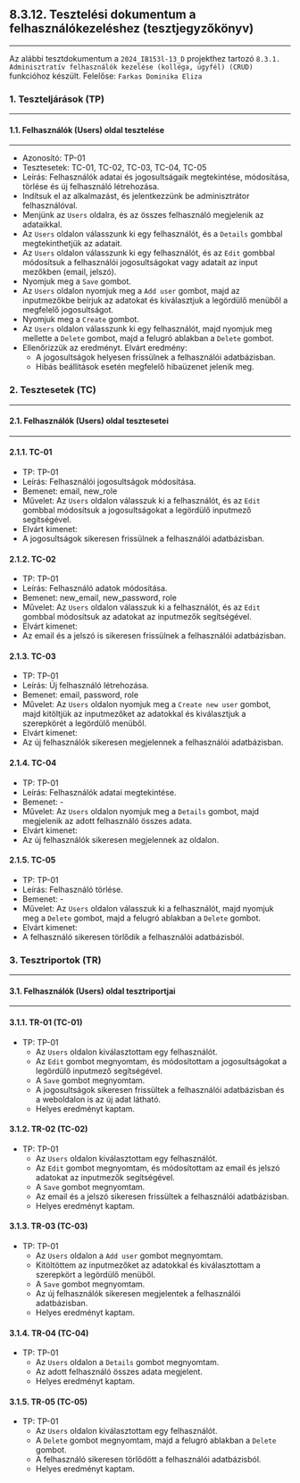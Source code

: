 ## 8.3.12. Tesztelési dokumentum a felhasználókezeléshez (tesztjegyzőkönyv)

---

Az alábbi tesztdokumentum a `2024_IB153l-13_D` projekthez tartozó `8.3.1. Adminisztratív felhasználók kezelése (kolléga, ügyfél) (CRUD)` funkcióhoz készült. Felelőse: `Farkas Dominika Eliza`

### 1. Teszteljárások (TP)

---

#### 1.1. Felhasználók (Users) oldal tesztelése

---

* Azonosító: TP-01
* Tesztesetek: TC-01, TC-02, TC-03, TC-04, TC-05
* Leírás: Felhasználók adatai és jogosultságaik megtekintése, módosítása, törlése és új felhasználó létrehozása.
 * Indítsuk el az alkalmazást, és jelentkezzünk be adminisztrátor felhasználóval.
 * Menjünk az `Users` oldalra, és az összes felhasználó megjelenik az adataikkal.
 * Az `Users` oldalon válasszunk ki egy felhasználót, és a `Details` gombbal megtekinthetjük az adatait.
 * Az `Users` oldalon válasszunk ki egy felhasználót, és az `Edit` gombbal módosítsuk a felhasználói jogosultságokat vagy adatait az input mezőkben (email, jelszó).
 * Nyomjuk meg a `Save` gombot.
 * Az `Users` oldalon nyomjuk meg a `Add user` gombot, majd az inputmezőkbe beírjuk az adatokat és kiválasztjuk a legördülő menüből a megfelelő jogosultságot.
 * Nyomjuk meg a `Create` gombot.
 * Az `Users` oldalon válasszunk ki egy felhasználót, majd nyomjuk meg mellette a `Delete` gombot, majd a felugró ablakban a `Delete` gombot.
 * Ellenőrizzük az eredményt. Elvárt eredmény:
   * A jogosultságok helyesen frissülnek a felhasználói adatbázisban.
   * Hibás beállítások esetén megfelelő hibaüzenet jelenik meg.

### 2. Tesztesetek (TC)

---

#### 2.1. Felhasználók (Users) oldal tesztesetei

---

#### 2.1.1. TC-01

* TP: TP-01
* Leírás: Felhasználói jogosultságok módosítása.
* Bemenet: email, new_role
* Művelet: Az `Users` oldalon válasszuk ki a felhasználót, és az `Edit` gombbal módosítsuk a jogosultságokat a legördülő inputmező segítségével.
* Elvárt kimenet:
 * A jogosultságok sikeresen frissülnek a felhasználói adatbázisban.

#### 2.1.2. TC-02

* TP: TP-01
* Leírás: Felhasználó adatok módosítása.
* Bemenet: new_email, new_password, role
* Művelet: Az `Users` oldalon válasszuk ki a felhasználót, és az `Edit` gombbal módosítsuk az adatokat az inputmezők segítségével.
* Elvárt kimenet:
 * Az email és a jelszó is sikeresen frissülnek a felhasználói adatbázisban.

#### 2.1.3. TC-03

* TP: TP-01
* Leírás: Új felhasználó létrehozása.
* Bemenet: email, password, role
* Művelet: Az `Users` oldalon nyomjuk meg a `Create new user` gombot, majd kitöltjük az inputmezőket az adatokkal és kiválasztjuk a szerepkörét a legördülő menüből.
* Elvárt kimenet:
 * Az új felhasználók sikeresen megjelennek a felhasználói adatbázisban.

#### 2.1.4. TC-04

* TP: TP-01
* Leírás: Felhasználók adatai megtekintése.
* Bemenet: -
* Művelet: Az `Users` oldalon nyomjuk meg a `Details` gombot, majd megjelenik az adott felhasználó összes adata.
* Elvárt kimenet:
 * Az új felhasználók sikeresen megjelennek az oldalon.

#### 2.1.5. TC-05

* TP: TP-01
* Leírás: Felhasználó törlése.
* Bemenet: -
* Művelet: Az `Users` oldalon válasszuk ki a felhasználót, majd nyomjuk meg a `Delete` gombot, majd a felugró ablakban a `Delete` gombot.
* Elvárt kimenet:
 * A felhasználó sikeresen törlődik a felhasználói adatbázisból.

### 3. Tesztriportok (TR)

---

#### 3.1. Felhasználók (Users) oldal tesztriportjai

---

#### 3.1.1. TR-01 (TC-01)

* TP: TP-01
  * Az `Users` oldalon kiválasztottam egy felhasználót.
  * Az `Edit` gombot megnyomtam, és módosítottam a jogosultságokat a legördülő inputmező segítségével.
  * A `Save` gombot megnyomtam.
  * A jogosultságok sikeresen frissültek a felhasználói adatbázisban és a weboldalon is az új adat látható.
  * Helyes eredményt kaptam.

#### 3.1.2. TR-02 (TC-02)

* TP: TP-01
  * Az `Users` oldalon kiválasztottam egy felhasználót.
  * Az `Edit` gombot megnyomtam, és módosítottam az email és jelszó adatokat az inputmezők segítségével.
  * A `Save` gombot megnyomtam.
  * Az email és a jelszó sikeresen frissültek a felhasználói adatbázisban.
  * Helyes eredményt kaptam.

#### 3.1.3. TR-03 (TC-03)

* TP: TP-01
  * Az `Users` oldalon a `Add user` gombot megnyomtam.
  * Kitöltöttem az inputmezőket az adatokkal és kiválasztottam a szerepkört a legördülő menüből.
  * A `Save` gombot megnyomtam.
  * Az új felhasználók sikeresen megjelentek a felhasználói adatbázisban.
  * Helyes eredményt kaptam.

#### 3.1.4. TR-04 (TC-04)

* TP: TP-01
  * Az `Users` oldalon a `Details` gombot megnyomtam.
  * Az adott felhasználó összes adata megjelent.
  * Helyes eredményt kaptam.

#### 3.1.5. TR-05 (TC-05)

* TP: TP-01
  * Az `Users` oldalon kiválasztottam egy felhasználót.
  * A `Delete` gombot megnyomtam, majd a felugró ablakban a `Delete` gombot.
  * A felhasználó sikeresen törlődött a felhasználói adatbázisból.
  * Helyes eredményt kaptam.
